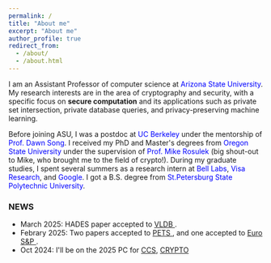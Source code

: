 ```yaml
---
permalink: /
title: "About me"
excerpt: "About me"
author_profile: true
redirect_from: 
  - /about/
  - /about.html
---
```


I am an Assistant Professor of computer science at <a href="https://isearch.asu.edu/profile/3720292" style="color:blue; text-decoration: none"> Arizona State University</a>. My research interests are in the area of cryptography and security, with a specific focus on <b>secure computation</b> and its applications such as private set intersection, private database queries, and privacy-preserving machine learning.

Before  joining  ASU,  I was a postdoc at <a href="https://berkeley.edu/" style="color:blue; text-decoration: none"> UC Berkeley</a>  under the mentorship of <a href="https://people.eecs.berkeley.edu/~dawnsong/" style="color:blue; text-decoration: none">Prof. Dawn Song</a>. I received my PhD and Master's degrees from <a href="http://oregonstate.edu/" style="color:blue; text-decoration: none">Oregon State University</a> under the supervision of <a href="http://web.engr.oregonstate.edu/~rosulekm/" target="_blank" style="color:blue; text-decoration: none">Prof. Mike Rosulek</a> (big shout-out to Mike, who brought me to the field of crypto!). During my graduate studies, I spent several summers as a research intern at  <a href="https://www.bell-labs.com/" style="color:blue; text-decoration: none">Bell Labs</a>, <a href="https://usa.visa.com/about-visa/visa-research.html" style="color:blue; text-decoration: none">Visa Research</a>, and <a href="https://research.google/teams/brain/" style="color:blue; text-decoration: none">Google</a>. I got a B.S. degree from <a href="http://english.spbstu.ru" style="color:blue; text-decoration: none">St.Petersburg State Polytechnic University</a>.

<!-- I am looking for motivated students of all levels to join my group! If you are interested, please click  <a href="https://nitrieu.github.io/position" style="color:blue; text-decoration: none"><b>here</b></a> for more information.  -->


<h3> NEWS </h3>
  <ul>
     <li> March 2025: HADES paper accepted to <a href="https://vldb.org/2025/" > VLDB <a/>.</li>
      <li> Febrary 2025: Two papers accepted to <a href="https://petsymposium.org/popets/2025/" > PETS <a/>, and one accepted to <a href="https://eurosp2025.ieee-security.org/" >Euro S&P <a/>.</li>    
   <li> Oct 2024: I'll be on the 2025 PC for <a href="https://www.sigsac.org/ccs/CCS2025/call-for-papers.html" >
CCS</a>, <a href="https://crypto.iacr.org/2025" >
CRYPTO</a> </li>
    </ul>
